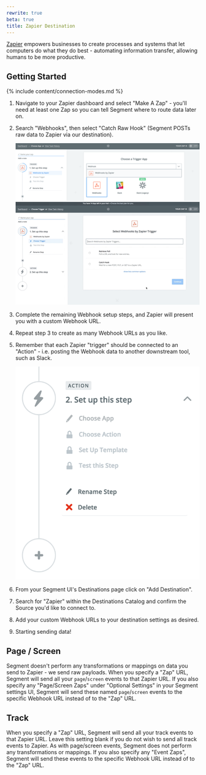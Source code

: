 ```yaml
---
rewrite: true
beta: true
title: Zapier Destination
---
```

[Zapier](https://zapier.com/apps/integrations) empowers businesses to create processes and systems that let computers do what they do best - automating information transfer, allowing humans to be more productive.

## Getting Started

{% include content/connection-modes.md %}

1. Navigate to your Zapier dashboard and select "Make A Zap" - you'll need at least one Zap so you can tell Segment where to route data later on.
2. Search "Webhooks", then select "Catch Raw Hook" (Segment POSTs raw data to Zapier via our destination).

    ![](images/webhooks-by-zapier.png)
    ![](images/zapier-catch-raw-hook.gif)

3. Complete the remaining Webhook setup steps, and Zapier will present you with a custom Webhook URL.
4. Repeat step 3 to create as many Webhook URLs as you like.
5. Remember that each Zapier "trigger" should be connected to an "Action" - i.e. posting the Webhook data to another downstream tool, such as Slack.

    ![](images/zapier-choose-action.png)

6. From your Segment UI's Destinations page click on "Add Destination".
7. Search for "Zapier" within the Destinations Catalog and confirm the Source you'd like to connect to.
8. Add your custom Webhook URLs to your destination settings as desired.
9. Starting sending data!

## Page / Screen

Segment doesn't perform any transformations or mappings on data you send to Zapier - we send raw payloads. When you specify a "Zap" URL, Segment will send all your `page`/`screen` events to that Zapier URL. If you also specify any "Page/Screen Zaps" under "Optional Settings" in your Segment settings UI, Segment will send these named `page`/`screen` events to the specific Webhook URL instead of to the "Zap" URL.

## Track

When you specify a "Zap" URL, Segment will send all your track events to that Zapier URL. Leave this setting blank if you do not wish to send all track events to Zapier. As with page/screen events, Segment does not perform any transformations or mappings. If you also specify any "Event Zaps", Segment will send these events to the specific Webhook URL instead of to the "Zap" URL.
